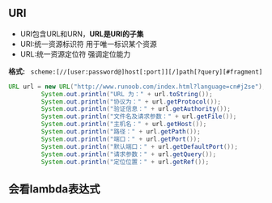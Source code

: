 ## URI
- URI包含URL和URN，**URL是URI的子集**
- URI:统一资源标识符 用于唯一标识某个资源
- URL:统一资源定位符 强调定位能力



**格式:**
``` scheme:[//[user:password@]host[:port]][/]path[?query][#fragment]```
```java
URL url = new URL("http://www.runoob.com/index.html?language=cn#j2se");
         System.out.println("URL 为：" + url.toString());
         System.out.println("协议为：" + url.getProtocol());
         System.out.println("验证信息：" + url.getAuthority());
         System.out.println("文件名及请求参数：" + url.getFile());
         System.out.println("主机名：" + url.getHost());
         System.out.println("路径：" + url.getPath());
         System.out.println("端口：" + url.getPort());
         System.out.println("默认端口：" + url.getDefaultPort());
         System.out.println("请求参数：" + url.getQuery());
         System.out.println("定位位置：" + url.getRef());
```


## 会看lambda表达式